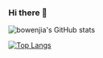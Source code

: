 ### Hi there 👋


![bowenjia's GitHub stats](https://github-readme-stats.vercel.app/api?username=bowenjia&show_icons=true&count_private=true)

[![Top Langs](https://github-readme-stats.vercel.app/api/top-langs/?username=bowenjia&layout=compact)](https://github.com/bowenjia/github-readme-stats)






<!--
**bowenjia/bowenjia** is a ✨ _special_ ✨ repository because its `README.md` (this file) appears on your GitHub profile.

Here are some ideas to get you started:


- 🔭 I’m currently working on ...
- 🌱 I’m currently learning ...
- 👯 I’m looking to collaborate on ...
- 🤔 I’m looking for help with ...
- 💬 Ask me about ...
- 📫 How to reach me: ...
- 😄 Pronouns: ...
- ⚡ Fun fact: ...
-->
